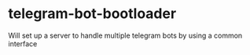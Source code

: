 # telegram-bot-bootloader
Will set up a server to handle multiple telegram bots by using a common interface
